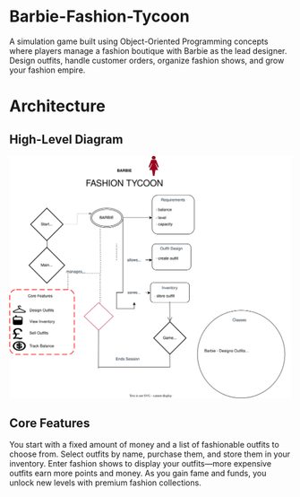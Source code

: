 # Barbie-Fashion-Tycoon
A simulation game built using Object-Oriented Programming concepts where players manage a fashion boutique with Barbie as the lead designer. Design outfits, handle customer orders, organize fashion shows, and grow your fashion empire.

# Architecture
## High-Level Diagram
![High-Level Diagram](https://github.com/hooraintahir1/Barbie-Fashion-Tycoon/blob/main/Project.drawio.svg)

## Core Features
You start with a fixed amount of money and a list of fashionable outfits to choose from. Select outfits by name, purchase them, and store them in your inventory. Enter fashion shows to display your outfits—more expensive outfits earn more points and money. As you gain fame and funds, you unlock new levels with premium fashion collections.
